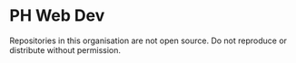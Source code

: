 # PH Web Dev

Repositories in this organisation are not open source. Do not reproduce or distribute without permission.
